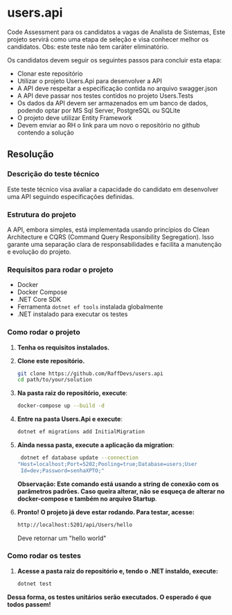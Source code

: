 # users.api
Code Assessment para os candidatos a vagas de Analista de Sistemas,
Este projeto servirá como uma etapa de seleção e visa conhecer melhor os candidatos.
Obs: este teste não tem caráter eliminatório.

Os candidatos devem seguir os seguintes passos para concluir esta etapa:

* Clonar este repositório
* Utilizar o projeto Users.Api para desenvolver a API
* A API deve respeitar a especificação contida no arquivo swagger.json
* A API deve passar nos testes contidos no projeto Users.Tests
* Os dados da API devem ser armazenados em um banco de dados, podendo optar por MS Sql Server, PostgreSQL ou SQLite
* O projeto deve utilizar Entity Framework
* Devem enviar ao RH o link para um novo o repositório no github contendo a solução

## Resolução

### Descrição do teste técnico
Este teste técnico visa avaliar a capacidade do candidato em desenvolver uma API seguindo especificações definidas.

### Estrutura do projeto
A API, embora simples, está implementada usando princípios do Clean Architecture e CQRS (Command Query Responsibility Segregation). Isso garante uma separação clara de responsabilidades e facilita a manutenção e evolução do projeto.

### Requisitos para rodar o projeto
- Docker
- Docker Compose
- .NET Core SDK
- Ferramenta `dotnet ef tools` instalada globalmente
- .NET instalado para executar os testes

### Como rodar o projeto
1. **Tenha os requisitos instalados.**
2. **Clone este repositório.**
   
   ```sh
   git clone https://github.com/RaffDevs/users.api
   cd path/to/your/solution
   ```
3. **Na pasta raiz do repositório, execute**:

   ```sh
   docker-compose up --build -d
   ```
4. **Entre na pasta Users.Api e execute**:
   ```sh
   dotnet ef migrations add InitialMigration
   ````
5. **Ainda nessa pasta, execute a aplicação da migration**:

   ```sh
    dotnet ef database update --connection       
   "Host=localhost;Port=5202;Pooling=true;Database=users;User 
    Id=dev;Password=senhaXPTO;"
   ```
   **Observação: Este comando está usando a string de conexão com os parâmetros padrões. Caso queira alterar, não se esqueça de alterar no docker-compose e também no arquivo Startup**.
   
6. **Pronto! O projeto já deve estar rodando. Para testar, acesse:**
   ```sh
   http://localhost:5201/api/Users/hello
   ```
   Deve retornar um "hello world"

 
### Como rodar os testes

1. **Acesse a pasta raiz do repositório e, tendo o .NET instaldo, execute:**
   
   ```sh
   dotnet test
   ```
 
**Dessa forma, os testes unitários serão executados. O esperado é que todos passem!**
